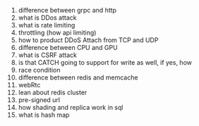 1. difference between grpc and http
2. what is DDos attack
3. what is rate limiting
4. throttling (how api limiting)
5. how to product DDoS Attach from TCP and UDP
6. difference between CPU and GPU
7. what is CSRF attack
8. is that CATCH going to support for write as well, if yes, how 
9. race condition
10. difference between redis and memcache
11. webRtc
12. lean about redis cluster
13. pre-signed url
14. how shading and replica work in sql
15. what is hash map